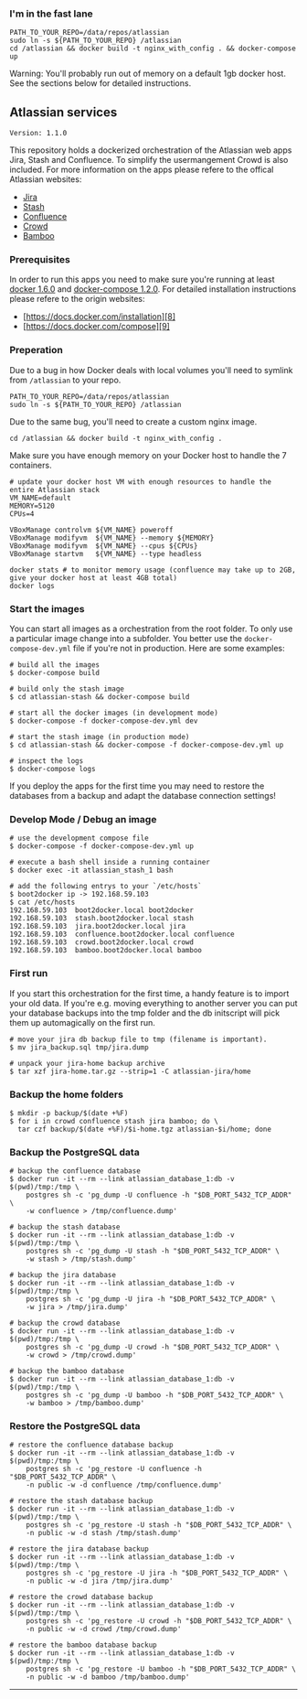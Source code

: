 ### I'm in the fast lane

```
PATH_TO_YOUR_REPO=/data/repos/atlassian
sudo ln -s ${PATH_TO_YOUR_REPO} /atlassian
cd /atlassian && docker build -t nginx_with_config . && docker-compose up
```

Warning: You'll probably run out of memory on a default 1gb docker host. See the sections below for detailed instructions.

## Atlassian services

    Version: 1.1.0

This repository holds a dockerized orchestration of the Atlassian web apps
Jira, Stash and Confluence. To simplify the usermangement Crowd is also
included. For more information on the apps please refere to the offical
Atlassian websites:

- [Jira][1]
- [Stash][2]
- [Confluence][3]
- [Crowd][4]
- [Bamboo][5]

### Prerequisites

In order to run this apps you need to make sure you're running at least
[docker 1.6.0][6] and [docker-compose 1.2.0][7]. For detailed installation
instructions please refere to the origin websites:

  - [https://docs.docker.com/installation][8]
  - [https://docs.docker.com/compose][9]

### Preperation

Due to a bug in how Docker deals with local volumes you'll need to symlink from `/atlassian` to your repo.

```
PATH_TO_YOUR_REPO=/data/repos/atlassian
sudo ln -s ${PATH_TO_YOUR_REPO} /atlassian
```

Due to the same bug, you'll need to create a custom nginx image.

```
cd /atlassian && docker build -t nginx_with_config .
```

Make sure you have enough memory on your Docker host to handle the 7 containers.
```
# update your docker host VM with enough resources to handle the entire Atlassian stack
VM_NAME=default
MEMORY=5120
CPUs=4

VBoxManage controlvm ${VM_NAME} poweroff
VBoxManage modifyvm  ${VM_NAME} --memory ${MEMORY}
VBoxManage modifyvm  ${VM_NAME} --cpus ${CPUs}
VBoxManage startvm   ${VM_NAME} --type headless

docker stats # to monitor memory usage (confluence may take up to 2GB, give your docker host at least 4GB total)
docker logs
```

### Start the images

You can start all images as a orchestration from the root folder. To
only use a particular image change into a subfolder. You better use
the `docker-compose-dev.yml` file if you're not in production. Here
are some examples:

    # build all the images
    $ docker-compose build

    # build only the stash image
    $ cd atlassian-stash && docker-compose build

    # start all the docker images (in development mode)
    $ docker-compose -f docker-compose-dev.yml dev

    # start the stash image (in production mode)
    $ cd atlassian-stash && docker-compose -f docker-compose-dev.yml up

    # inspect the logs
    $ docker-compose logs

If you deploy the apps for the first time you may need to restore the
databases from a backup and adapt the database connection settings!

### Develop Mode / Debug an image

    # use the development compose file
    $ docker-compose -f docker-compose-dev.yml up

    # execute a bash shell inside a running container
    $ docker exec -it atlassian_stash_1 bash

    # add the following entrys to your `/etc/hosts`
    $ boot2docker ip -> 192.168.59.103
    $ cat /etc/hosts
    192.168.59.103  boot2docker.local boot2docker
    192.168.59.103  stash.boot2docker.local stash
    192.168.59.103  jira.boot2docker.local jira
    192.168.59.103  confluence.boot2docker.local confluence
    192.168.59.103  crowd.boot2docker.local crowd
    192.168.59.103  bamboo.boot2docker.local bamboo

### First run

If you start this orchestration for the first time, a handy feature is to
import your old data. If you're e.g. moving everything to another server
you can put your database backups into the tmp folder and the db initscript
will pick them up automagically on the first run.

    # move your jira db backup file to tmp (filename is important).
    $ mv jira_backup.sql tmp/jira.dump

    # unpack your jira-home backup archive
    $ tar xzf jira-home.tar.gz --strip=1 -C atlassian-jira/home

### Backup the home folders

    $ mkdir -p backup/$(date +%F)
    $ for i in crowd confluence stash jira bamboo; do \
      tar czf backup/$(date +%F)/$i-home.tgz atlassian-$i/home; done

### Backup the PostgreSQL data

    # backup the confluence database
    $ docker run -it --rm --link atlassian_database_1:db -v $(pwd)/tmp:/tmp \
        postgres sh -c 'pg_dump -U confluence -h "$DB_PORT_5432_TCP_ADDR" \
        -w confluence > /tmp/confluence.dump'

    # backup the stash database
    $ docker run -it --rm --link atlassian_database_1:db -v $(pwd)/tmp:/tmp \
        postgres sh -c 'pg_dump -U stash -h "$DB_PORT_5432_TCP_ADDR" \
        -w stash > /tmp/stash.dump'

    # backup the jira database
    $ docker run -it --rm --link atlassian_database_1:db -v $(pwd)/tmp:/tmp \
        postgres sh -c 'pg_dump -U jira -h "$DB_PORT_5432_TCP_ADDR" \
        -w jira > /tmp/jira.dump'

    # backup the crowd database
    $ docker run -it --rm --link atlassian_database_1:db -v $(pwd)/tmp:/tmp \
        postgres sh -c 'pg_dump -U crowd -h "$DB_PORT_5432_TCP_ADDR" \
        -w crowd > /tmp/crowd.dump'

    # backup the bamboo database
    $ docker run -it --rm --link atlassian_database_1:db -v $(pwd)/tmp:/tmp \
        postgres sh -c 'pg_dump -U bamboo -h "$DB_PORT_5432_TCP_ADDR" \
        -w bamboo > /tmp/bamboo.dump'

### Restore the PostgreSQL data

    # restore the confluence database backup
    $ docker run -it --rm --link atlassian_database_1:db -v $(pwd)/tmp:/tmp \
        postgres sh -c 'pg_restore -U confluence -h "$DB_PORT_5432_TCP_ADDR" \
        -n public -w -d confluence /tmp/confluence.dump'

    # restore the stash database backup
    $ docker run -it --rm --link atlassian_database_1:db -v $(pwd)/tmp:/tmp \
        postgres sh -c 'pg_restore -U stash -h "$DB_PORT_5432_TCP_ADDR" \
        -n public -w -d stash /tmp/stash.dump'

    # restore the jira database backup
    $ docker run -it --rm --link atlassian_database_1:db -v $(pwd)/tmp:/tmp \
        postgres sh -c 'pg_restore -U jira -h "$DB_PORT_5432_TCP_ADDR" \
        -n public -w -d jira /tmp/jira.dump'

    # restore the crowd database backup
    $ docker run -it --rm --link atlassian_database_1:db -v $(pwd)/tmp:/tmp \
        postgres sh -c 'pg_restore -U crowd -h "$DB_PORT_5432_TCP_ADDR" \
        -n public -w -d crowd /tmp/crowd.dump'

    # restore the bamboo database backup
    $ docker run -it --rm --link atlassian_database_1:db -v $(pwd)/tmp:/tmp \
        postgres sh -c 'pg_restore -U bamboo -h "$DB_PORT_5432_TCP_ADDR" \
        -n public -w -d bamboo /tmp/bamboo.dump'

---
[1]: https://www.atlassian.com/software/jira
[2]: https://www.atlassian.com/software/stash
[3]: https://www.atlassian.com/software/confluence
[4]: https://www.atlassian.com/software/crowd
[5]: https://www.atlassian.com/software/bamboo
[6]: https://docker.com
[7]: https://docs.docker.com/compose
[8]: https://docs.docker.com/installation
[9]: https://docs.docker.com/compose/#installation-and-set-up
